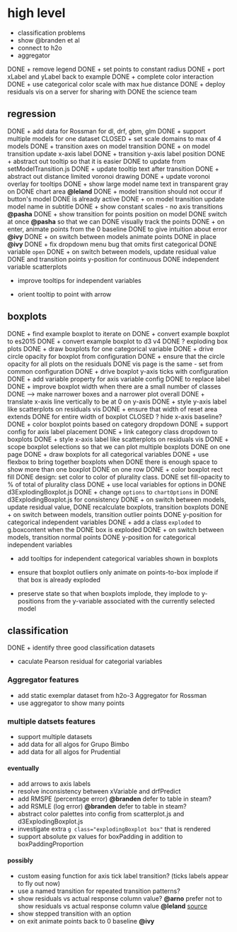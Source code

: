 # high level
+ classification problems
+ show @branden et al
+ connect to h2o
+ aggregator

DONE + remove legend
DONE + set points to constant radius
DONE + port xLabel and yLabel back to example
DONE + complete color interaction
DONE + use categorical color scale with max hue distance
DONE + deploy residuals vis on a server for sharing with 
DONE   the science team

## regression
DONE + add data for Rossman for dl, drf, gbm, glm
DONE + support multiple models for one dataset
CLOSED + set scale domains to max of 4 models
DONE + transition axes on model transition
DONE + on model transition update x-axis label
DONE + transition y-axis label position
DONE + abstract out tooltip so that it is easier 
DONE   to update from setModelTransition.js
DONE + update tooltip text after transition
DONE + abstract out distance limited voronoi drawing
DONE + update voronoi overlay for tooltips
DONE + show large model name text in transparent gray on 
DONE   chart area **@leland**
DONE + model transition should not occur if button's model 
DONE   is already active
DONE + on model transition update model name in subtitle
DONE + show constant scales - no axis transitions **@pasha**
DONE + show transition for points position on model 
DONE   switch at once **@pasha** so that we can
DONE   visually track the points
DONE + on enter, animate points from the 0 baseline 
DONE   to give intuition about error **@ivy**
DONE + on switch between models animate points
DONE   in place **@ivy**
DONE + fix dropdown menu bug that omits first categorical
DONE   variable `open`
DONE + on switch between models, update residual value
DONE   and transition points y-position for continuous
DONE   independent variable scatterplots

+ improve tooltips for independent variables

+ orient tooltip to point with arrow

## boxplots
DONE + find example boxplot to iterate on
DONE + convert example boxplot to es2015
DONE + convert example boxplot to d3 v4
DONE ? exploding box plots
DONE + draw boxplots for one categorical variable
DONE + drive circle opacity for boxplot from configuration
DONE + ensure that the circle opacity for all plots on the residuals
DONE   vis page is the same - set from common configuration
DONE + drive boxplot y-axis ticks with configuration
DONE + add variable property for axis variable config
DONE   to replace label
DONE + improve boxplot width when there are a small number of classes
DONE   --> make narrower boxes and a narrower plot overall
DONE + translate x-axis line vertically to be at 0 on y-axis
DONE + style y-axis label like scatterplots on residuals vis
DONE + ensure that width of reset area extends
DONE   for entire width of boxplot
CLOSED ? hide x-axis baseline?
DONE + color boxplot points based on category dropdown
DONE + support config for axis label placement
DONE + link category class dropdown to boxplots
DONE + style x-axis label like scatterplots on residuals vis
DONE + scope boxplot selections so that we can plot multiple boxplots
DONE   on one page
DONE + draw boxplots  for all categorical variables
DONE + use flexbox to bring together boxplots when 
DONE   there is  enough space to show more than one boxplot
DONE   on one row
DONE + color boxplot rect fill
DONE   design: set color to color of plurality class.
DONE           set fill-opacity to % of total of plurality class
DONE + use local variables for options in
DONE   d3ExplodingBoxplot.js
DONE + change `options` to `chartOptions` in
DONE   d3ExplodingBoxplot.js for consistency
DONE + on switch between models, update residual value,
DONE   recalculate boxplots, transition boxplots
DONE + on switch between models, transition outlier points
DONE   y-position for categorical independent variables
DONE + add a class `exploded` to g.boxcontent when the 
DONE   box is exploded
DONE + on switch between models, transition normal points
DONE   y-position for categorical independent variables

+ add tooltips for independent categorical variables
  shown in boxplots

+ ensure that boxplot outliers only animate 
  on points-to-box implode if that box 
  is already exploded

+ preserve state so that when boxplots implode,
  they implode to y-positions from the y-variable
  associated with the currently selected model

## classification
DONE + identify three good classification datasets
+ caculate Pearson residual for categorial variables

### Aggregator features
+ add static exemplar dataset from h2o-3 Aggregator for Rossman
+ use aggregator to show many points

### multiple datsets features
+ support multiple datasets
+ add data for all algos for Grupo Bimbo
+ add data for all algos for Prudential



#### eventually
+ add arrows to axis labels
+ resolve inconsistency between xVariable and drfPredict
+ add RMSPE (percentage error) **@branden** defer to table in steam?
+ add RSMLE (log error) **@branden** defer to table in steam?
+ abstract color palettes into config from scatterplot.js
  and d3ExplodingBoxplot.js
+ investigate extra `g class="explodingBoxplot box"`
  that is rendered
+ support absolute px values for boxPadding
  in addition to boxPaddingProportion



#### possibly
+ custom easing function for axis tick label transition?
  (ticks labels appear to fly out now)
+ use a named transition for repeated transition patterns?
+ show residuals vs actual response column value? **@arno**
  prefer not to show residuals vs actual response column value **@leland**
  [source](http://stats.stackexchange.com/questions/155587/residual-plots-why-plot-versus-fitted-values-not-observed-y-values)
+ show stepped transition with an option
+ on exit animate points back to 0 baseline **@ivy**